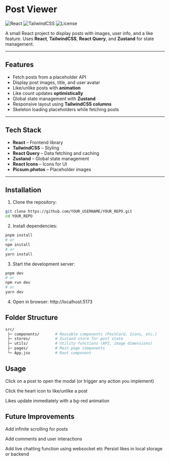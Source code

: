 # Post Viewer

![React](https://img.shields.io/badge/React-61DAFB?logo=react&logoColor=white)
![TailwindCSS](https://img.shields.io/badge/TailwindCSS-38B2AC?logo=tailwind-css&logoColor=white)
![License](https://img.shields.io/badge/License-MIT-green)

A small React project to display posts with images, user info, and a like feature. Uses **React**, **TailwindCSS**, **React Query**, and **Zustand** for state management.  

---

## Features

- Fetch posts from a placeholder API  
- Display post images, title, and user avatar  
- Like/unlike posts with **animation**  
- Like count updates **optimistically**  
- Global state management with **Zustand**  
- Responsive layout using **TailwindCSS columns**  
- Skeleton loading placeholders while fetching posts  

---

## Tech Stack

- **React** – Frontend library  
- **TailwindCSS** – Styling  
- **React Query** – Data fetching and caching  
- **Zustand** – Global state management  
- **React Icons** – Icons for UI  
- **Picsum.photos** – Placeholder images  

---

## Installation

1. Clone the repository:

```bash
git clone https://github.com/YOUR_USERNAME/YOUR_REPO.git
cd YOUR_REPO
```
2. Install dependencies:

```bash
pnpm install
# or
npm install
# or
yarn install
```
3. Start the development server:
```bash
pnpm dev
# or
npm run dev
# or
yarn dev
```

4. Open in browser: http://localhost:5173

## Folder Structure
```bash
src/
 ├─ components/       # Reusable components (PostCard, Icons, etc.)
 ├─ stores/           # Zustand store for post state
 ├─ utils/            # Utility functions (API, image dimensions)
 ├─ pages/            # Main page components
 └─ App.jsx           # Root component
```
## Usage
Click on a post to open the modal (or trigger any action you implement)

Click the heart icon to like/unlike a post

Likes update immediately with a bg-red animation

## Future Improvements
Add infinite scrolling for posts

Add comments and user interactions

Add live chatting function using websocket etc
Persist likes in local storage or backend
